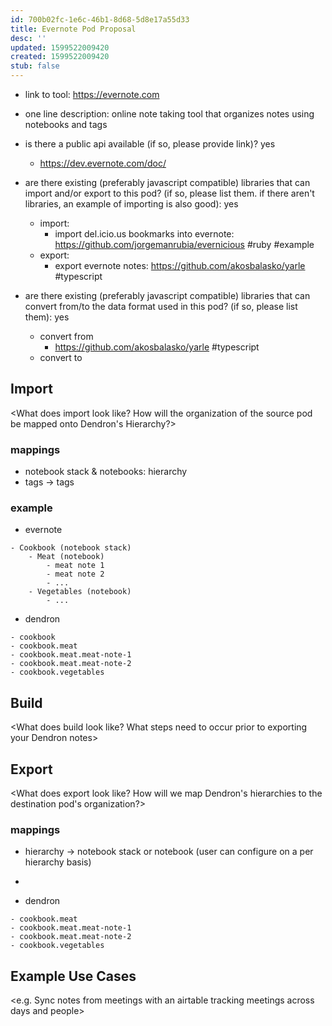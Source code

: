 ```yaml
---
id: 700b02fc-1e6c-46b1-8d68-5d8e17a55d33
title: Evernote Pod Proposal
desc: ''
updated: 1599522009420
created: 1599522009420
stub: false
---
```

- link to tool: <https://evernote.com>

- one line description: online note taking tool that organizes notes using notebooks and tags

- is there a public api available (if so, please provide link)? yes
  - <https://dev.evernote.com/doc/>

- are there existing (preferably javascript compatible) libraries that can import and/or export to this pod? (if so, please list them. if there aren't libraries, an example of importing is also good): yes
  - import:
    - import del.icio.us bookmarks into evernote: <https://github.com/jorgemanrubia/evernicious> #ruby #example
  - export:
    - export evernote notes: <https://github.com/akosbalasko/yarle> #typescript

- are there existing (preferably javascript compatible) libraries that can convert from/to the data format used in this pod? (if so, please list them): yes
  - convert from
    - <https://github.com/akosbalasko/yarle> #typescript
  - convert to

## Import

&lt;What does import look like? How will the organization of the source pod be mapped onto Dendron's Hierarchy?>

### mappings

- notebook stack & notebooks: hierarchy
- tags -> tags

### example

- evernote

```
- Cookbook (notebook stack)
    - Meat (notebook)
        - meat note 1
        - meat note 2
        - ...
    - Vegetables (notebook)
        - ...
```

- dendron

```
- cookbook
- cookbook.meat
- cookbook.meat.meat-note-1
- cookbook.meat.meat-note-2
- cookbook.vegetables
```

## Build

&lt;What does build look like? What steps need to occur prior to exporting your Dendron notes>

## Export

&lt;What does export look like? How will we map Dendron's hierarchies to the destination pod's organization?>

### mappings

- hierarchy -> notebook stack or notebook (user can configure on a per hierarchy basis)

-

- dendron

```
- cookbook.meat
- cookbook.meat.meat-note-1
- cookbook.meat.meat-note-2
- cookbook.vegetables
```

<!-- ## Configuration
<What might a configuration file look like to help make sure your data is formatted correctly ?>

e.g.
destinations:
  - destination:
      base: People
      table: Interactions
    src:
      meet.{today}.*
    mapping:
      fm.created: DateV2
      fm.type: Type
      section.noes: Notes
      section.people: People
 -->

## Example Use Cases

&lt;e.g. Sync notes from meetings with an airtable tracking meetings across days and people> 

